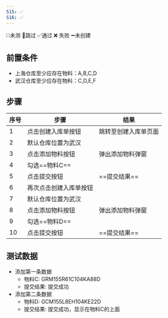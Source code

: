 ```yaml
---
S15: ✅
S16: ✅
---
```

◻️未测    🚫跳过     ✅通过    ❌ 失败    ➖未创建

## 前置条件

- 上海仓库至少应存在物料：A,B,C,D
- 武汉仓库至少应存在物料：C,D,E,F

## 步骤

| 序号  | 步骤          | 结果         |
| --- | ----------- | ---------- |
| 1   | 点击创建入库单按钮   | 跳转至创建入库单页面 |
| 2   | 默认仓库位置为武汉   |            |
| 3   | 点击添加物料按钮    | 弹出添加物料弹窗   |
| 4   | 勾选==物料C==   |            |
| 5   | 点击提交按钮      | ==提交结果==   |
| 6   | 再次点击创建入库单按钮 |            |
| 7   | 默认仓库位置为武汉   |            |
| 8   | 点击添加物料按钮    | 弹出添加物料弹窗   |
| 9   | 勾选==物料D==   |            |
| 10  | 点击提交按钮      | ==提交结果==   |

## 测试数据

- 添加第一条数据
	- 物料C: GRM155R61C104KA88D
	- 提交结果: 提交成功
- 添加第二条数据
	- 物料D: GCM155L8EH104KE22D
	- 提交结果: 提交成功，显示在物料C的上面
